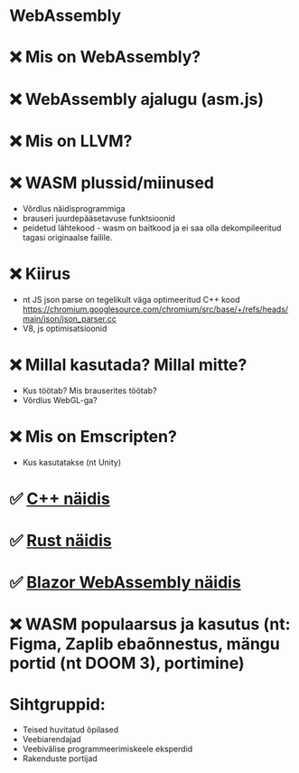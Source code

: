 # WebAssembly

# ❌ Mis on WebAssembly?

# ❌ WebAssembly ajalugu (asm.js)

# ❌ Mis on LLVM?

# ❌ WASM plussid/miinused
- Võrdlus näidisprogrammiga
- brauseri juurdepääsetavuse funktsioonid
- peidetud lähtekood - wasm on baitkood ja ei saa olla dekompileeritud tagasi originaalse failile.

# ❌ Kiirus
- nt JS json parse on tegelikult väga optimeeritud C++ kood https://chromium.googlesource.com/chromium/src/base/+/refs/heads/main/json/json_parser.cc
- V8, js optimisatsioonid

# ❌ Millal kasutada? Millal mitte?
- Kus töötab? Mis brauserites töötab?
- Võrdlus WebGL-ga?

# ❌ Mis on Emscripten?
- Kus kasutatakse (nt Unity)

# ✅ [C++ näidis](https://github.com/Uptaker/wasm-cpp/)

# ✅ [Rust näidis](https://github.com/Uptaker/wasm-rust/)

# ✅ [Blazor WebAssembly näidis](https://github.com/Uptaker/wasm-blazor)

# ❌ WASM populaarsus ja kasutus (nt: Figma, Zaplib ebaõnnestus, mängu portid (nt DOOM 3), portimine)

# Sihtgruppid:
- Teised huvitatud õpilased
- Veebiarendajad
- Veebivälise programmeerimiskeele eksperdid
- Rakenduste portijad